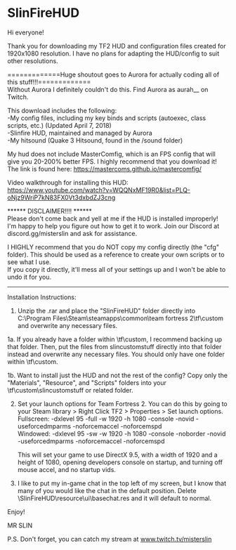 # SlinFireHUD
Hi everyone!

Thank you for downloading my TF2 HUD and configuration files created for 1920x1080 resolution. I have no plans for adapting the HUD/config to suit other resolutions.  
  
=============Huge shoutout goes to Aurora for actually coding all of this stuff!!!=============  
Without Aurora I definitely couldn't do this. Find Aurora as aurah__ on Twitch.  

This download includes the following:  
-My config files, including my key binds and scripts (autoexec, class scripts, etc.) (Updated April 7, 2018)  
-Slinfire HUD, maintained and managed by Aurora  
-My hitsound (Quake 3 Hitsound, found in the /sound folder)  

My hud does not include MasterComfig, which is an FPS config that will give you 20-200% better FPS. I highly recommend that you download it!  
The link is found here: https://mastercoms.github.io/mastercomfig/  

Video walkthrough for installing this HUD:  
https://www.youtube.com/watch?v=WQQNxMF19R0&list=PLQ-oNjz9WriP7kN83FX0Vt3dxbdZJ3cng

****** DISCLAIMER!!!! ******  
Please don't come back and yell at me if the HUD is installed improperly! I'm happy to help you figure out how to get it to work. Join our Discord at discord.gg/misterslin and ask for assistance.  

I HIGHLY recommend that you do NOT copy my config directly (the "cfg" folder). This should be used as a reference to create your own scripts or to see what I use.   
If you copy it directly, it'll mess all of your settings up and I won't be able to undo it for you.  

****************************  
  
Installation Instructions:  

1. Unzip the .rar and place the "SlinFireHUD" folder directly into C:\Program Files\Steam\steamapps\common\team fortress 2\tf\custom and overwrite any necessary files.

1a. If you already have a folder within \tf\custom, I recommend backing up that folder. Then, put the files from slincustomstuff directly into that folder instead and overwrite any necessary files. 
You should only have one folder within \tf\custom.

1b. Want to install just the HUD and not the rest of the config? Copy only the "Materials", "Resource", and "Scripts" folders into your \tf\custom\slincustomstuff or related folder.

2. Set your launch options for Team Fortress 2. You can do this by going to your Steam library > Right Click TF2 > Properties > Set launch options.  
	Fullscreen: -dxlevel 95 -full -w 1920 -h 1080 -console -novid -useforcedmparms -noforcemaccel -noforcemspd  
	Windowed:   -dxlevel 95 -sw -w 1920 -h 1080 -console -noborder -novid -useforcedmparms -noforcemaccel -noforcemspd  

	This will set your game to use DirectX 9.5, with a width of 1920 and a height of 1080, opening developers console on startup, and turning off mouse accel, and no startup vids.  

3. I like to put my in-game chat in the top left of my screen, but I know that many of you would like the chat in the default position. Delete \SlinFireHUD\resource\ui\basechat.res and it will default to normal.

Enjoy!

MR SLIN

P.S. Don't forget, you can catch my stream at www.twitch.tv/misterslin

